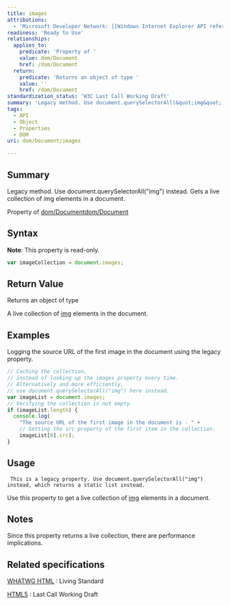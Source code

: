 ```yaml
---
title: images
attributions:
  - 'Microsoft Developer Network: [[Windows Internet Explorer API reference](http://msdn.microsoft.com/en-us/library/ie/hh828809%28v=vs.85%29.aspx) Article]'
readiness: 'Ready to Use'
relationships:
  applies_to:
    predicate: 'Property of '
    value: dom/Document
    href: /dom/Document
  return:
    predicate: 'Returns an object of type '
    value: ''
    href: /dom/Document
standardization_status: 'W3C Last Call Working Draft'
summary: 'Legacy method. Use document.querySelectorAll(&quot;img&quot;) instead. Gets a live collection of img elements in a document.'
tags:
  - API
  - Object
  - Properties
  - DOM
uri: dom/Document/images

---
```

## Summary

Legacy method. Use document.querySelectorAll(&quot;img&quot;) instead. Gets a live collection of img elements in a document.

Property of [dom/Document](/dom/Document)[dom/Document](/dom/Document)

## Syntax

**Note**: This property is read-only.

``` js
var imageCollection = document.images;
```

## Return Value

Returns an object of type

A live collection of [img](/html/elements/img) elements in the document.

## Examples

Logging the source URL of the first image in the document using the legacy property.

``` js
// Caching the collection,
// instead of looking up the images property every time.
// Alternatively and more efficiently,
// use document.querySelectorAll("img") here instead.
var imageList = document.images;
// Verifying the collection is not empty.
if (imageList.length) {
  console.log(
    "The source URL of the first image in the document is - " +
    // Getting the src property of the first item in the collection.
    imageList[0].src);
}
```

## Usage

     This is a legacy property. Use document.querySelectorAll("img") instead, which returns a static list instead.

Use this property to get a live collection of [img](/html/elements/img) elements in a document.

## Notes

Since this property returns a live collection, there are performance implications.

## Related specifications

[WHATWG HTML](http://www.whatwg.org/specs/web-apps/current-work/multipage/dom.html#dom-document-images)
:   Living Standard

[HTML5](http://www.w3.org/TR/html5/dom.html#dom-document-images)
:   Last Call Working Draft
